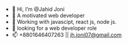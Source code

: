 - 👋 Hi, I’m @Jahid Joni
- 👀 A motivated web developer
- 🌱 Working with javascipt, react js, node js.
- 💞️ looking for a web developer role
- 📫 +8801646407263  || jh.joni07@gmail.com

<!---
JahidJoni/JahidJoni is a ✨ special ✨ repository because its `README.md` (this file) appears on your GitHub profile.
You can click the Preview link to take a look at your changes.
--->

